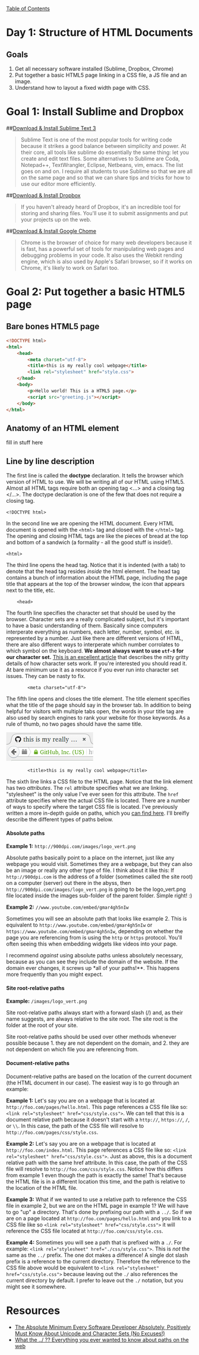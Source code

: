 [Table of Contents](/README.md)

# Day 1: Structure of HTML Documents

## Goals
1. Get all necessary software installed (Sublime, Dropbox, Chrome)
2. Put together a basic HTML5 page linking in a CSS file, a JS file and an image.
3. Understand how to layout a fixed width page with CSS.


# Goal 1: Install Sublime and Dropbox
##[Download & Install Sublime Text 3](http://www.sublimetext.com/3)

> Sublime Text is one of the most popular tools for writing code because it strikes a good balance between simplicity and power. At their core, all tools like sublime do essentially the same thing: let you create and edit text files. Some alternatives to Sublime are Coda, Notepad++, TextWrangler, Eclipse, Netbeans, vim, emacs. The list goes on and on. I require all students to use Sublime so that we are all on the same page and so that we can share tips and tricks for how to use our editor more efficiently.

##[Download & Install Dropbox](https://www.dropbox.com/)

> If you haven't already heard of Dropbox, it's an incredible tool for storing and sharing files. You'll use it to submit assignments and put your projects up on the web.

##[Download & Install Google Chome](http://www.google.com/chrome/)

> Chrome is the browser of choice for many web developers because it is fast, has a powerful set of tools for manipulating web pages and debugging problems in your code. It also uses the Webkit rending engine, which is also used by Apple's Safari browser, so if it works on Chrome, it's likely to work on Safari too.

# Goal 2: Put together a basic HTML5 page
## Bare bones HTML5 page
```html
<!DOCTYPE html>
<html>
    <head>
        <meta charset="utf-8">
        <title>this is my really cool webpage</title>
        <link rel="stylesheet" href="style.css">
    </head>
    <body>
        <p>Hello world! This is a HTML5 page.</p>
        <script src="greeting.js"></script>
    </body>
</html>
```

## Anatomy of an HTML element

fill in stuff here

## Line by line description

The first line is called the **doctype** declaration. It tells the browser which version of HTML to use. We will be writing all of our HTML using HTML5. Almost all HTML tags require both an opening tag <...> and a closing tag </...>. The doctype declaration is one of the few that does not require a closing tag.

	<!DOCTYPE html>

In the second line we are opening the HTML document. Every HTML document is opened with the `<html>` tag and closed with the `</html>` tag. The opening and closing HTML tags are like the pieces of bread at the top and bottom of a sandwich (a formality - all the good stuff is inside!).

	<html>

The third line opens the head tag. Notice that it is indented (with a tab) to denote that the head tag resides *inside* the html element. The head tag contains a bunch of information about the HTML page, including the page title that appears at the top of the browser window, the icon that appears next to the title, etc.

		<head>

The fourth line specifies the character set that should be used by the browser. Character sets are a really complicated subject, but it's important to have a basic understanding of them. Basically since computers interperate everything as numbers, each letter, number, symbol, etc. is represented by a number. Just like there are different versions of HTML, there are also different ways to interperate which number corrolates to which symbol on the keyboard. **We almost always want to use `utf-8` for our character set.** [This is an excellent article](http://www.joelonsoftware.com/articles/Unicode.html) that describes the nitty gritty details of how character sets work. If you're interested you should read it. At bare minimum use it as a resource if you ever run into character set issues. They can be nasty to fix.

			<meta charset="utf-8">

The fifth line opens and closes the title element. The title element specifies what the title of the page should say in the browser tab. In addition to being helpful for visitors with multiple tabs open, the words in your title tag are also used by search engines to rank your website for those keywords. As a rule of thumb, no two pages should have the same title.

![Screen shot of where the title is displayed.](/images/title-favicon.png)

			<title>this is my really cool webpage</title>

The sixth line links a CSS file to the HTML page. Notice that the link element has two *attributes*. The `rel` attribute specifies what we are linking. "stylesheet" is the only value I've ever seen for this attribute. The `href` attribute specifies where the actual CSS file is located. There are a number of ways to specify where the target CSS file is located. I've previously written a more in-depth guide on paths, which you [can find here](http://900dpi.com/blog/Learn-HTML/What-the-Everything-you-ever-wanted-to-know-about-paths-on-the-web). I'll breifly describe the different types of paths below.

#### Absolute paths
**Example 1:** `http://900dpi.com/images/logo_vert.png`

Absolute paths basically point to a place on the internet, just like any webpage you would visit. Sometimes they are a webpage, but they can also be an image or really any other type of file. I think about it like this: If `http://900dpi.com` is the address of a folder (sometimes called the site root) on a computer (server) out there in the abyss, then `http://900dpi.com/images/logo_vert.png` is going to be the logo_vert.png file located inside the images sub-folder of the parent folder. Simple right! :)

**Example 2:** `//www.youtube.com/embed/gmar4gh5nIw`

Sometimes you will see an absolute path that looks like example 2. This is equivalent to `http://www.youtube.com/embed/gmar4gh5nIw` or `https://www.youtube.com/embed/gmar4gh5nIw`, depending on whether the page you are referencing from is using the `http` or `https` protocol. You'll often seeing this when embedding widgets like videos into your page.

I recommend *against* using absolute paths unless absolutely necessary, because as you can see they include the domain of the website. If the domain ever changes, it screws up *all of your paths!**. This happens more frequently than you might expect.

#### Site root-relative paths
**Example:** `/images/logo_vert.png`

Site root-relative paths always start with a forward slash (/) and, as their name suggests, are always relative to the site root. The site root is the folder at the root of your site.

Site root-relative paths should be used over other methods whenever possible because 1. they are not dependent on the domain, and 2. they are not dependent on which file you are referencing from.

#### Document-relative paths

Document-relative paths are based on the location of the current document (the HTML document in our case). The easiest way is to go through an example:

**Example 1:** 
Let's say you are on a webpage that is located at `http://foo.com/pages/hello.html`. This page references a CSS file like so: `<link rel="stylesheet" href="css/style.css">`. We can tell that this is a document relative path because it doesn't start with a `http://`, `https://`, `/`, or `\\`. In this case, the path of the CSS file will resolve to `http://foo.com/pages/css/style.css`.

**Example 2:** 
Let's say you are on a webpage that is located at `http://foo.com/index.html`. This page references a CSS file like so: `<link rel="stylesheet" href="css/style.css">`. Just as above, this is a document relative path with the same href attribute. In this case, the path of the CSS file will resolve to `http://foo.com/css/style.css`. Notice how this differs from example 1 even though the path is exactly the same! That's because the HTML file is in a different location this time, and the path is relative to the location of the HTML file.

**Example 3:**
What if we wanted to use a relative path to reference the CSS file in example 2, but we are on the HTML page in example 1? We will have to go "up" a directory. That's done by prefixing our path with a `../`. So if we are on a page located at `http://foo.com/pages/hello.html` and you link to a CSS file like so `<link rel="stylesheet" href="css/style.css">` it will reference the CSS file located at `http://foo.com/css/style.css`.

**Example 4:**
Sometimes you will see a path that is prefixed with a `./`. For example: `<link rel="stylesheet" href="./css/style.css">`. This is *not* the same as the `../` prefix. The one dot makes a difference! A single dot slash prefix is a reference to the current directory. Therefore the reference to the CSS file above would be equivalent to `<link rel="stylesheet" href="css/style.css">` because leaving out the `./` also references the current directory by default. I prefer to leave out the `./` notation, but you might see it somewhere.



# Resources
* [The Absolute Minimum Every Software Developer Absolutely, Positively Must Know About Unicode and Character Sets (No Excuses!)](http://www.joelonsoftware.com/articles/Unicode.html)
* [What the ../ ?? Everything you ever wanted to know about paths on the web](http://900dpi.com/blog/Learn-HTML/What-the-Everything-you-ever-wanted-to-know-about-paths-on-the-web)